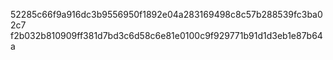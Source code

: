 52285c66f9a916dc3b9556950f1892e04a283169498c8c57b288539fc3ba02c7
f2b032b810909ff381d7bd3c6d58c6e81e0100c9f929771b91d1d3eb1e87b64a
